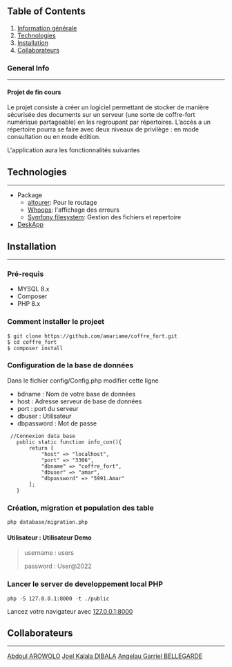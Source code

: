 ## Table of Contents
1. [Information générale](#general-info)
2. [Technologies](#technologies)
3. [Installation](#installation)
4. [Collaborateurs](#collaborateurs)
### General Info
***
#### Projet de fin cours
Le projet consiste à créer un logiciel permettant de stocker de manière sécurisée des documents sur un serveur (une sorte de coffre-fort numérique partageable) en les regroupant par
répertoires. L’accès a un répertoire pourra se faire avec deux niveaux de privilège : en mode consultation ou en mode édition.

L'application aura les fonctionnalités suivantes



## Technologies
***

* Package
    * [altourer](github.com/dannyvankooten/AltoRouter): Pour le routage
    * [Whoops](github.com/filp/whoops): l'affichage des erreurs
    * [Symfony filesystem](github.com/symfony/filesystem): Gestion des fichiers et repertoire
* [DeskApp](https://dropways.github.io/deskapp/)

## Installation
***
### Pré-requis
  - MYSQL 8.x
  - Composer
  - PHP 8.x
### Comment installer le projeet
```
$ git clone https://github.com/amariame/coffre_fort.git
$ cd coffre_fort
$ composer install
```

### Configuration de la base de données
Dans le fichier config/Config.php modifier cette ligne
  * bdname : Nom de votre base de données
  * host : Adresse serveur de base de données
  * port : port du serveur 
  * dbuser : Utilisateur
  * dbpassword : Mot de passe
 ```
  //Connexion data base
    public static function info_con(){
        return [
            "host" => "localhost",
            "port" => "3306",
            "dbname" => "coffre_fort",
            "dbuser" => "amar",
            "dbpassword" => "5991.Amar"
        ];
    }
 ```
 


### Création, migration et population des table
```
php database/migration.php
```


#### Utilisateur : Utilisateur Demo
> username : users
>
> password : User@2022


### Lancer le server de developpement local PHP
```
php -S 127.0.0.1:8000 -t ./public
```
Lancez votre navigateur avec [127.0.0.1:8000]()


## Collaborateurs
***
[Abdoul AROWOLO](https://github.com/E196470E)
[Joel Kalala DIBALA](https://github.com/Kalaladibala )
[Angelau Garriel BELLEGARDE](https://github.com/AngeGarry)
